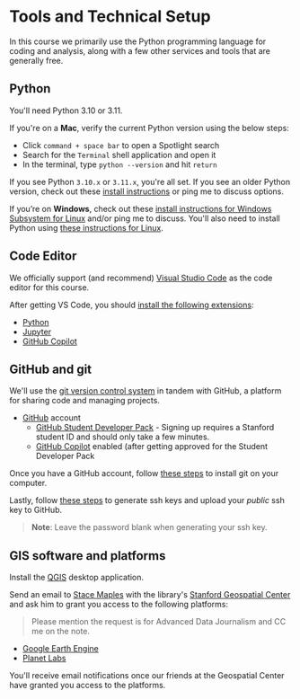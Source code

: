 # Tools and Technical Setup

In this course we primarily use the Python programming language for coding and analysis, along with a few other services and tools that are generally free.

## Python

You'll need Python 3.10 or 3.11.

If you're on a **Mac**, verify the current Python version using the below steps:

- Click `command + space bar` to open a Spotlight search
- Search for the `Terminal` shell application and open it
- In the terminal, type `python --version` and hit `return`

If you see Python `3.10.x` or `3.11.x`, you're all set. If you see an older Python version, check out these [install instructions](https://github.com/stanfordjournalism/padj-code/blob/main/docs/tech_setup.md#mac) or ping me to discuss options.

If you’re on **Windows**, check out these [install instructions for Windows Subsystem for Linux](https://code.visualstudio.com/docs/remote/wsl) and/or ping me to discuss. You'll also need to install Python using [these instructions for Linux](https://github.com/stanfordjournalism/padj-code/blob/main/docs/tech_setup.md#linux-1).

## Code Editor

We officially support (and recommend) [Visual Studio Code](https://code.visualstudio.com/) as the code editor for this course.

After getting VS Code, you should [install the following extensions](https://code.visualstudio.com/docs/editor/extension-marketplace):

  - [Python](https://marketplace.visualstudio.com/items?itemName=ms-python.python)
  - [Jupyter](https://marketplace.visualstudio.com/items?itemName=ms-toolsai.jupyter)
  - [GitHub Copilot](https://marketplace.visualstudio.com/items?itemName=GitHub.copilot)

## GitHub and git

We'll use the [git version control system](https://git-scm.com/book/en/v2) in tandem with GitHub, a platform for sharing code and managing projects.

- [GitHub](https://github.com/) account
  - [GitHub Student Developer Pack](https://education.github.com/pack) - Signing up requires a Stanford student ID and should only take a few minutes.
  - [GitHub Copilot](https://github.com/features/copilot) enabled (after getting approved for the Student Developer Pack

Once you have a GitHub account, follow [these steps](https://github.com/stanfordjournalism/padj-code/blob/main/docs/tech_setup.md#version-control) to install git on your computer.

Lastly, follow [these steps](https://docs.github.com/en/authentication/connecting-to-github-with-ssh/generating-a-new-ssh-key-and-adding-it-to-the-ssh-agent) to generate ssh keys and upload your *public* ssh key to GitHub.

> **Note**: Leave the password blank when generating your ssh key.

## GIS software and platforms

Install the [QGIS](https://qgis.org/en/site/) desktop application.

Send an email to [Stace Maples](mailto:maples@stanford.edu) with the library's [Stanford Geospatial Center](https://library.stanford.edu/libraries/stanford-geospatial-center) and ask him to grant you access to the following platforms:

> Please mention the request is for Advanced Data Journalism and CC me on the note.

- [Google Earth Engine](https://guides.library.stanford.edu/googleearthengine)
- [Planet Labs](https://searchworks.stanford.edu/view/13157872)

You'll receive email notifications once our friends at the Geospatial Center have granted you access to the platforms.

